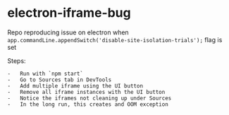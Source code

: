 # electron-iframe-bug
Repo reproducing issue on electron when `app.commandLine.appendSwitch('disable-site-isolation-trials');` flag is set

Steps:

	-	Run with `npm start`
	-	Go to Sources tab in DevTools
	-	Add multiple iframe using the UI button
	-	Remove all iframe instances with the UI button
	-	Notice the iframes not cleaning up under Sources
	-	In the long run, this creates and OOM exception
